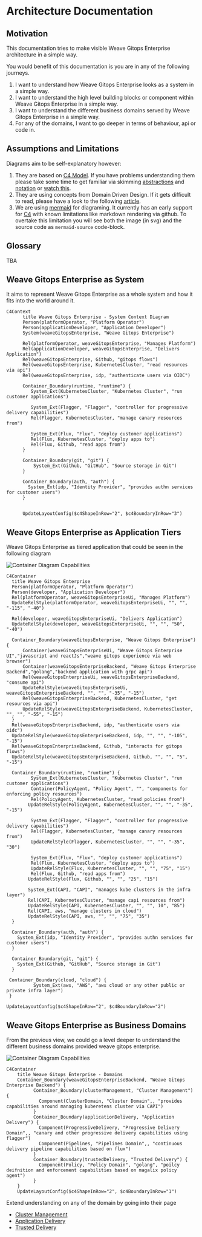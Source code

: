 # Architecture Documentation

## Motivation

This documentation tries to make visible Weave Gitops Enterprise architecture in a simple way. 

You would benefit of this documentation is you are in any of the following journeys.

1. I want to understand how Weave Gitops Enterprise looks as a system in a simple way.
2. I want to understand the high level  building blocks or component within Weave Gitops Enterprise in a simple way. 
3. I want to understand the different business domains served by Weave Gitops Enterprise in a simple way.
4. For any of the domains, I want to go deeper in terms of behaviour, api or code in. 

## Assumptions and Limitations

Diagrams aim to be self-explanatory however:

1. They are based on [C4 Model](https://c4model.com/). If you have problems understanding them please take some time
   to get familiar via skimming [abstractions](https://c4model.com/#Abstractions) and [notation](https://c4model.com/#Notation)
   or  [watch this](https://www.youtube.com/watch?v=x2-rSnhpw0g).
2. They are using concepts from Domain Driven Design. If it gets difficult to read, please have a look to
   the following [article](https://medium.com/@ruxijitianu/summary-of-the-domain-driven-design-concepts-9dd1a6f90091).
3. We are using [mermaid](https://mermaid-js.github.io/mermaid/#/) for diagraming. It currently has an early support 
   for [C4](https://mermaid-js.github.io/mermaid/#/c4c) with known limitations like markdown rendering via github. 
   To overtake this limitation you will see both the image (in svg) and the source code as `mermaid-source` code-block.

## Glossary

TBA

## Weave Gitops Enterprise as System

It aims to represent Weave Gitops Enterprise as a whole system and how it fits into the world around it.

```mermaid
C4Context
      title Weave Gitops Enterprise - System Context Diagram
      Person(platformOperator, "Platform Operator")
      Person(applicationDeveloper, "Application Developer")      
      System(weaveGitopsEnterprise, "Weave Gitops Enterprise")

      Rel(platformOperator, weaveGitopsEnterprise, "Manages Platform")
      Rel(applicationDeveloper, weaveGitopsEnterprise, "Delivers Application")
      Rel(weaveGitopsEnterprise, Github, "gitops flows")
      Rel(weaveGitopsEnterprise, KubernetesCluster, "read resources via api")
      Rel(weaveGitopsEnterprise, idp, "authenticate users via OIDC")

      Container_Boundary(runtime, "runtime") {
         System_Ext(KubernetesCluster, "Kubernetes Cluster", "run customer applications")

         System_Ext(Flagger, "Flagger", "controller for progressive delivery capabilities")
         Rel(Flagger, KubernetesCluster, "manage canary resources from")

         System_Ext(Flux, "Flux", "deploy customer applications")
         Rel(Flux, KubernetesCluster, "deploy apps to")
         Rel(Flux, Github, "read apps from")        
      }

      Container_Boundary(git, "git") {
          System_Ext(Github, "GitHub", "Source storage in Git")      
      }

      Container_Boundary(auth, "auth") {
        System_Ext(idp, "Identity Provider", "provides authn services for customer users")      
      }


      UpdateLayoutConfig($c4ShapeInRow="2", $c4BoundaryInRow="3")    
```

## Weave Gitops Enterprise as Application Tiers

Weave Gitops Enterprise as tiered application that could be seen in the following diagram

![Container Diagram Capabilities](imgs/tiers.svg)

```mermaid-source
C4Container
  title Weave Gitops Enterprise
  Person(platformOperator, "Platform Operator")
  Person(developer, "Application Developer")      
  Rel(platformOperator, weaveGitopsEnterpriseUi, "Manages Platform")
  UpdateRelStyle(platformOperator, weaveGitopsEnterpriseUi, "", "", "-115", "-40")

  Rel(developer, weaveGitopsEnterpriseUi, "Delivers Application")
  UpdateRelStyle(developer, weaveGitopsEnterpriseUi, "", "", "50", "-40")

  Container_Boundary(weaveGitopsEnterprise, "Weave Gitops Enterprise") {
      Container(weaveGitopsEnterpriseUi, "Weave Gitops Enterprise UI","javascript and reactJs","weave gitops experience via web browser")
      Container(weaveGitopsEnterpriseBackend, "Weave Gitops Enterprise Backend","golang","backend application with grpc api")
      Rel(weaveGitopsEnterpriseUi, weaveGitopsEnterpriseBackend, "consume api")
      UpdateRelStyle(weaveGitopsEnterpriseUi, weaveGitopsEnterpriseBackend, "", "", "-35", "-15")
      Rel(weaveGitopsEnterpriseBackend, KubernetesCluster, "get resources via api")
      UpdateRelStyle(weaveGitopsEnterpriseBackend, KubernetesCluster, "", "", "-55", "-15")
  }
  Rel(weaveGitopsEnterpriseBackend, idp, "authenticate users via oidc")
  UpdateRelStyle(weaveGitopsEnterpriseBackend, idp, "", "", "-105", "-15")
  Rel(weaveGitopsEnterpriseBackend, Github, "interacts for gitops flows")
  UpdateRelStyle(weaveGitopsEnterpriseBackend, Github, "", "", "5", "-15")

  Container_Boundary(runtime, "runtime") {
         System_Ext(KubernetesCluster, "Kubernetes Cluster", "run customer applications")
         Container(PolicyAgent, "Policy Agent", "", "components for enforcing policy resources")
         Rel(PolicyAgent, KubernetesCluster, "read policies from")
        UpdateRelStyle(PolicyAgent, KubernetesCluster, "", "", "-35", "-15")

         System_Ext(Flagger, "Flagger", "controller for progressive delivery capabilities")
         Rel(Flagger, KubernetesCluster, "manage canary resources from")
         UpdateRelStyle(Flagger, KubernetesCluster, "", "", "-35", "30")

         System_Ext(Flux, "Flux", "deploy customer applications")
         Rel(Flux, KubernetesCluster, "deploy apps to")
         UpdateRelStyle(Flux, KubernetesCluster, "", "", "75", "15")
         Rel(Flux, Github, "read apps from")        
        UpdateRelStyle(Flux, Github, "", "", "25", "15")
        
        System_Ext(CAPI, "CAPI", "manages kube clusters in the infra layer")
        Rel(CAPI, KubernetesCluster, "manage capi resources from")
        UpdateRelStyle(CAPI, KubernetesCluster, "", "", 10", "85")
        Rel(CAPI, aws, "manage clusters in cloud")
        UpdateRelStyle(CAPI, aws, "", "", "75", "35")
  }

  Container_Boundary(auth, "auth") {
    System_Ext(idp, "Identity Provider", "provides authn services for customer users")      
  }

  Container_Boundary(git, "git") {
    System_Ext(Github, "GitHub", "Source storage in Git")      
  }

 Container_Boundary(cloud, "cloud") {
          System_Ext(aws, "AWS", "aws cloud or any other public or private infra layer")
 }

UpdateLayoutConfig($c4ShapeInRow="2", $c4BoundaryInRow="2") 
```

## Weave Gitops Enterprise as Business Domains

From the previous view, we could go a level deeper to understand the different 
business domains provided weave gitops enterprise.

![Container Diagram Capabilities](imgs/domains.svg)

```mermaid-source
C4Container
    title Weave Gitops Enterprise - Domains
    Container_Boundary(weaveGitopsEnterpriseBackend, "Weave Gitops Enterprise Backend") {
          Container_Boundary(clusterManagement, "Cluster Management") {
            Component(ClusterDomain, "Cluster Domain",, "provides capabilities around managing kuberetens cluster via CAPI")            
          }
          Container_Boundary(applicationDelivery, "Application Delivery") {
            Component(ProgressiveDelivery, "Progressive Delivery Domain",, "canary and other progressive delivery capabilities using flagger")
            Component(Pipelines, "Pipelines Domain",, "continuous delivery pipeline capabilities based on flux")
          }
          Container_Boundary(trustedDelivery, "Trusted Delivery") {
            Component(Policy, "Policy Domain", "golang", "poilcy deifnition and enforcement capabilities based on magalix policy agent")
          }
    }
    UpdateLayoutConfig($c4ShapeInRow="2", $c4BoundaryInRow="1")               
```

Extend understanding on any of the domain by going into their page 

- [Cluster Management](cluster-management.md)
- [Application Delivery](application-delivery.md) 
- [Trusted Delivery](trusted-delivery.md)
